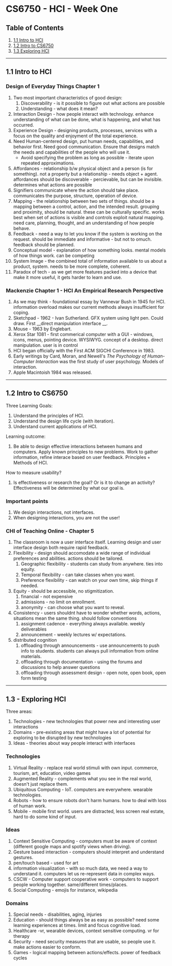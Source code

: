 # CS6750 - HCI - Week One

## Table of Contents
1. [1.1 Intro to HCI](#1.1-intro-to-hci)
2. [1.2 Intro to CS6750](#1.2-intro-to-cs6750)
3. [1.3 Exploring HCI](#1.3-exploring-hci)

---
## 1.1 Intro to HCI

### Design of Everyday Things Chapter 1
1. Two most important characteristics of good design:
    1. Discoverability - is it possible to figure out what actions are possible
    2. Understanding - what does it mean?
2. Interaction Design - how people interact with technology. enhance understanding of what can be done, what is happening, and what has occurred.
3. Experience Design - designing products, processes, services with a focus on the quality and enjoyment of the total experience.
4. Need Human-centered design, put human needs, capabilities, and behavior first. Need good communication. Ensure that designs match the needs and capabilities of the people who will use it.
    * Avoid specifying the problem as long as possible - iterate upon repeated approximations.
5. Affordances - relationship b/w physical object and a person (is for something). not a property but a relationship - needs object + agent. affordances should be discoverable - percievable, but can be invisible. determines what actions are possible
6. Signifiers communicate where the action should take place. communicates the purpose, structure, operation of device.
7. Mapping - the relationship between two sets of things. should be a mapping between a control, action, and the intended result. grouping and proximity, should be natural. these can be culturally specific. works best when set of actions is visible and controls exploit natural mapping. need care, planning, thought, and an understanding of how people behave.
8. Feedback - need a way to let you know if the system is working on the request. should be immediate and informative - but not to omuch. feedback should be planned.
9. Conceptual model - explanation of how something looks. mental models of how things work. can be competing
10. System Image - the combined total of information available to us about a product, system. needs to be more complete, coherent.
11. Paradox of tech - as we get more features packed into a device that make it more useful, it gets harder to learn and use.

### Mackenzie Chapter 1 - HCI An Empirical Research Perspective
1. As we may think - foundational essay by Vannevar Bush in 1945 for HCI. information overload makes our current methods always insufficient for coping.
2. Sketchpad - 1962 - Ivan Sutherland. GFX system using light pen. Could draw. First __direct manipulation interface __. 
3. Mouse - 1963 by Englebart. 
4. Xerox Star 1081 - first commerical computer with a GUI - windows, icons, menus, pointing device. WYSIWYG. concept of a desktop. direct manipulation. user is in control
5. HCI began officially with the First ACM SIGCHI Conference in 1983.
6. Early writings by Card, Moran, and Newell's _The Psychology of Human-Computer Interaction_ was the first study of user psychology. Models of interaction.
7. Apple Macintoish 1984 was released. 
---
## 1.2 Intro to CS6750
Three Learning Goals:
1. Understand the principles of HCI.
2. Understand the design life cycle (with iteration).
3. Understand current applications of HCI.

Learning outcome:
1. Be able to design effective interactions between humans and computers. Apply known principles to new problems. Work to gather information, refine interace based on user feedback. Principles + Methods of HCI.

How to measure usability?
1. Is effectiveness or research the goal? Or is it to change an activity? Effectiveness will be determined by what our goal is.

### Important points
1. We design interactions, not interfaces.
2. When designing interactions, you are not the user!

### CHI of Teaching Online - Chapter 5
1. The classroom is now a user interface itself. Learning design and user interface design both require rapid feedback.
2. Flexibility - design should accomodate a wide range of individual preferences and abilities. actions should be tailored. 
    1. Geographic flexibility - students can study from anywhere. ties into equity.
    2. Temporal flexibility - can take classes when you want.
    3. Preference flexibility - can watch on your own time, skip things if needed.
3. Equity - should be accessible, no stigmitization. 
    1. financial - not expensive
    2. admissions - no limit on enrollment.
    3. anonymity - can choose what you want to reveal.
4. Consistency - users shouldnt have to wonder whether words, actions, situations mean the same thing. should follow conventions
    1. assignment cadence - everything always available. weekly deliverables
    2. announcement - weekly lectures w/ expectations.
5. distributed cognition
    1. offloading through announcements - use announcements to push info to students. students can always pull information from online materials.
    2. offloading through documentation - using the forums and discussions to help answer questions
    3. offloading through assessment design - open note, open book, open form testing


---

## 1.3 - Exploring HCI

Three areas:
1. Technologies - new technologies that power new and interesting user interactions
2. Domains - pre-existing areas that might have a lot of potential for exploring to be disrupted by new technologies
3. Ideas - theories about way people interact with interfaces


### Technologies
1. Virtual Reality - replace real world stimuli with own input. commerce, tourism, art, education, video games
2. Augmented Reality - complements what you see in the real world, doesn't just replace them.
3. Ubiquitous Computing - IoT. computers are everywhere. wearable technologies.
4. Robots - how to ensure robots don't harm humans. how to deal with loss of human work.
5. Mobile - mobile first world. users are distracted, less screen real estate, hard to do some kind of input.

### Ideas
1. Context Sensitive Computing - computers must be aware of context (different google maps and spotify views when driving).
2. Gesture based interaction - computers should interpret and understand gestures. 
3. pen/touch based - used for art
4. information visualization - with so much data, we need a way to understand it. computers let us re-represent data in complex ways.
5. CSCW - Computer support cooperative work - computers to support people working together. same/different times/places.
6. Social Computing - emojis for instance, wikipedia


### Domains
1. Special needs - disabilities, aging, injuries
2. Education - should things always be as easy as possible? need some learning experiences at times. limit and focus cognitive load.
3. Healthcare -vr, wearable devices, context sensitive computing. vr for therapy
4. Security - need security measures that are usable, so people use it. make actions easier to conform.
5. Games - logical mapping between actions/effects. power of feedback cycles
